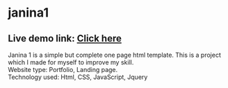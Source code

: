 # janina1

## Live demo link: <a href = "https://ramrachai.com/drop/janina-1/index.html" target="_blank"> Click here </a> 

Janina 1 is a simple but complete one page html template. This is a project which I made for myself to improve my skill.  <br>
Website type: Portfolio, Landing page. <br>
Technology used: Html, CSS, JavaScript, Jquery 
